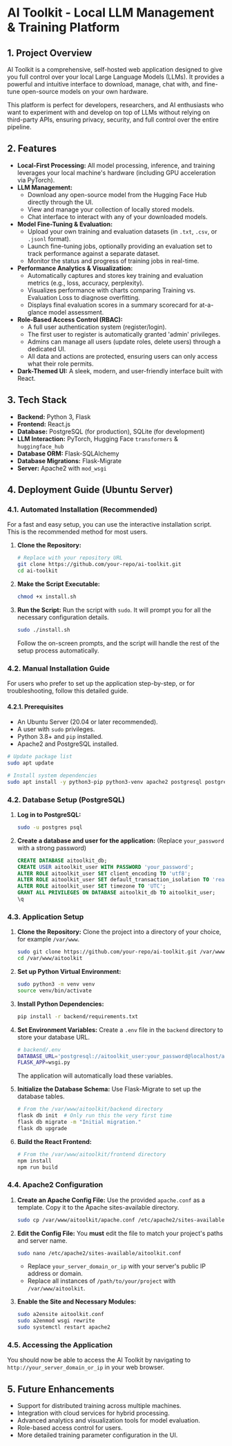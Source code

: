 # AI Toolkit - Local LLM Management & Training Platform

## 1. Project Overview

AI Toolkit is a comprehensive, self-hosted web application designed to give you full control over your local Large Language Models (LLMs). It provides a powerful and intuitive interface to download, manage, chat with, and fine-tune open-source models on your own hardware.

This platform is perfect for developers, researchers, and AI enthusiasts who want to experiment with and develop on top of LLMs without relying on third-party APIs, ensuring privacy, security, and full control over the entire pipeline.

## 2. Features

- **Local-First Processing:** All model processing, inference, and training leverages your local machine's hardware (including GPU acceleration via PyTorch).
- **LLM Management:**
    - Download any open-source model from the Hugging Face Hub directly through the UI.
    - View and manage your collection of locally stored models.
    - Chat interface to interact with any of your downloaded models.
- **Model Fine-Tuning & Evaluation:**
    - Upload your own training and evaluation datasets (in `.txt`, `.csv`, or `.jsonl` format).
    - Launch fine-tuning jobs, optionally providing an evaluation set to track performance against a separate dataset.
    - Monitor the status and progress of training jobs in real-time.
- **Performance Analytics & Visualization:**
    - Automatically captures and stores key training and evaluation metrics (e.g., loss, accuracy, perplexity).
    - Visualizes performance with charts comparing Training vs. Evaluation Loss to diagnose overfitting.
    - Displays final evaluation scores in a summary scorecard for at-a-glance model assessment.
- **Role-Based Access Control (RBAC):**
    - A full user authentication system (register/login).
    - The first user to register is automatically granted 'admin' privileges.
    - Admins can manage all users (update roles, delete users) through a dedicated UI.
    - All data and actions are protected, ensuring users can only access what their role permits.
- **Dark-Themed UI:** A sleek, modern, and user-friendly interface built with React.

## 3. Tech Stack

- **Backend:** Python 3, Flask
- **Frontend:** React.js
- **Database:** PostgreSQL (for production), SQLite (for development)
- **LLM Interaction:** PyTorch, Hugging Face `transformers` & `huggingface_hub`
- **Database ORM:** Flask-SQLAlchemy
- **Database Migrations:** Flask-Migrate
- **Server:** Apache2 with `mod_wsgi`

## 4. Deployment Guide (Ubuntu Server)

### 4.1. Automated Installation (Recommended)

For a fast and easy setup, you can use the interactive installation script. This is the recommended method for most users.

1.  **Clone the Repository:**
    ```bash
    # Replace with your repository URL
    git clone https://github.com/your-repo/ai-toolkit.git
    cd ai-toolkit
    ```
2.  **Make the Script Executable:**
    ```bash
    chmod +x install.sh
    ```
3.  **Run the Script:**
    Run the script with `sudo`. It will prompt you for all the necessary configuration details.
    ```bash
    sudo ./install.sh
    ```
    Follow the on-screen prompts, and the script will handle the rest of the setup process automatically.

### 4.2. Manual Installation Guide

For users who prefer to set up the application step-by-step, or for troubleshooting, follow this detailed guide.

#### 4.2.1. Prerequisites

- An Ubuntu Server (20.04 or later recommended).
- A user with `sudo` privileges.
- Python 3.8+ and `pip` installed.
- Apache2 and PostgreSQL installed.

```bash
# Update package list
sudo apt update

# Install system dependencies
sudo apt install -y python3-pip python3-venv apache2 postgresql postgresql-contrib libapache2-mod-wsgi-py3
```

### 4.2. Database Setup (PostgreSQL)

1.  **Log in to PostgreSQL:**
    ```bash
    sudo -u postgres psql
    ```
2.  **Create a database and user for the application:**
    (Replace `your_password` with a strong password)
    ```sql
    CREATE DATABASE aitoolkit_db;
    CREATE USER aitoolkit_user WITH PASSWORD 'your_password';
    ALTER ROLE aitoolkit_user SET client_encoding TO 'utf8';
    ALTER ROLE aitoolkit_user SET default_transaction_isolation TO 'read committed';
    ALTER ROLE aitoolkit_user SET timezone TO 'UTC';
    GRANT ALL PRIVILEGES ON DATABASE aitoolkit_db TO aitoolkit_user;
    \q
    ```

### 4.3. Application Setup

1.  **Clone the Repository:**
    Clone the project into a directory of your choice, for example `/var/www`.
    ```bash
    sudo git clone https://github.com/your-repo/ai-toolkit.git /var/www/aitoolkit
    cd /var/www/aitoolkit
    ```

2.  **Set up Python Virtual Environment:**
    ```bash
    sudo python3 -m venv venv
    source venv/bin/activate
    ```

3.  **Install Python Dependencies:**
    ```bash
    pip install -r backend/requirements.txt
    ```

4.  **Set Environment Variables:**
    Create a `.env` file in the `backend` directory to store your database URL.
    ```bash
    # backend/.env
    DATABASE_URL='postgresql://aitoolkit_user:your_password@localhost/aitoolkit_db'
    FLASK_APP=wsgi.py
    ```
    The application will automatically load these variables.

5.  **Initialize the Database Schema:**
    Use Flask-Migrate to set up the database tables.
    ```bash
    # From the /var/www/aitoolkit/backend directory
    flask db init  # Only run this the very first time
    flask db migrate -m "Initial migration."
    flask db upgrade
    ```

6.  **Build the React Frontend:**
    ```bash
    # From the /var/www/aitoolkit/frontend directory
    npm install
    npm run build
    ```

### 4.4. Apache2 Configuration

1.  **Create an Apache Config File:**
    Use the provided `apache.conf` as a template. Copy it to the Apache sites-available directory.
    ```bash
    sudo cp /var/www/aitoolkit/apache.conf /etc/apache2/sites-available/aitoolkit.conf
    ```

2.  **Edit the Config File:**
    You **must** edit the file to match your project's paths and server name.
    ```bash
    sudo nano /etc/apache2/sites-available/aitoolkit.conf
    ```
    - Replace `your_server_domain_or_ip` with your server's public IP address or domain.
    - Replace all instances of `/path/to/your/project` with `/var/www/aitoolkit`.

3.  **Enable the Site and Necessary Modules:**
    ```bash
    sudo a2ensite aitoolkit.conf
    sudo a2enmod wsgi rewrite
    sudo systemctl restart apache2
    ```

### 4.5. Accessing the Application

You should now be able to access the AI Toolkit by navigating to `http://your_server_domain_or_ip` in your web browser.

## 5. Future Enhancements

- Support for distributed training across multiple machines.
- Integration with cloud services for hybrid processing.
- Advanced analytics and visualization tools for model evaluation.
- Role-based access control for users.
- More detailed training parameter configuration in the UI.
